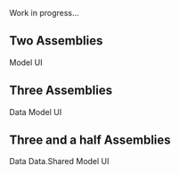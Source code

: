 Work in progress...

## Two Assemblies
Model
UI

## Three Assemblies
Data
Model
UI

## Three and a half Assemblies
Data
Data.Shared
Model
UI